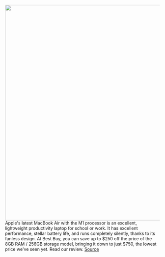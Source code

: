 <img src='https://cdn.vox-cdn.com/thumbor/G9_86YLWb_uwrlM9FfpNlWTqFh8=/0x0:2040x1360/1200x800/filters:focal(778x848:1104x1174)/cdn.vox-cdn.com/uploads/chorus_image/image/69649645/vpavic_4291_20201113_0385.0.0.jpg' width='700px' /><br/>
Apple's latest MacBook Air with the M1 processor is an excellent, lightweight productivity laptop for school or work. It has excellent performance, stellar battery life, and runs completely silently, thanks to its fanless design. At Best Buy, you can save up to $250 off the price of the 8GB RAM / 256GB storage model, bringing it down to just $750, the lowest price we've seen yet. Read our review.
<a href='https://www.theverge.com/good-deals/2021/7/29/22598414/apple-macbook-air-m1-amazon-echo-eero-6-mesh-router-bundle-deal-sale'> Source <a/>